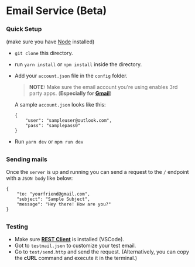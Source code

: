 # Email Service (Beta)

### Quick Setup 
(make sure you have [Node]('https://nodejs.org/en/download/') installed)

- `git clone` this directory.
- run `yarn install` or `npm install` inside the directory.
- Add your `account.json` file in the `config` folder.
    
    > **NOTE:** Make sure the email account you're using enables 3rd party apps.
    (**Especially for
        [Gmail]('https://myaccount.google.com/lesssecureapps)**)

    A sample `account.json` looks like this:
    ```
    {
        "user": "sampleuser@outlook.com",
        "pass": "samplepass0"
    }
    ```

- Run `yarn dev` or `npm run dev`

##
### Sending mails
Once the `server` is up and running you can send a request to the `/` endpoint with a `JSON body` like below:

```
{
    "to: "yourfriend@gmail.com",
    "subject": "Sample Subject",
    "message": "Hey there! How are you?"
}
```

##
### Testing
- Make sure **[REST Client]('https://marketplace.visualstudio.com/items?itemName=humao.rest-client')** is installed (VSCode).
- Got to `testmail.json` to customize your test email.
- Go to `test/send.http` and send the request.
    (Alternatively, you can copy the **cURL** command and execute it in the terminal.)

##